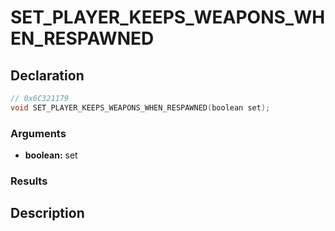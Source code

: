 # SET_PLAYER_KEEPS_WEAPONS_WHEN_RESPAWNED

## Declaration
```cpp
// 0x6C321179
void SET_PLAYER_KEEPS_WEAPONS_WHEN_RESPAWNED(boolean set);
```

### Arguments
- **boolean:** set

### Results

## Description

